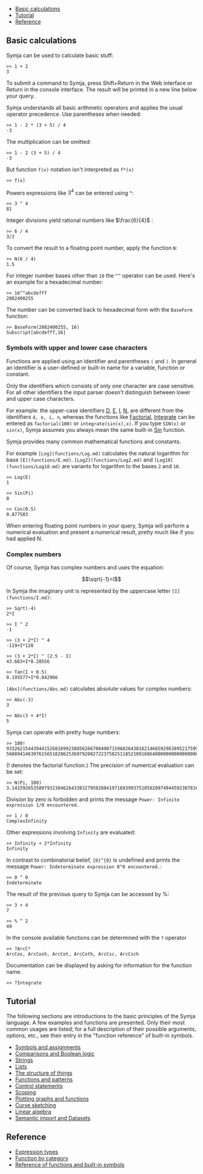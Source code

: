  
- [Basic calculations](#basic-calculations)
- [Tutorial](#tutorial) 
- [Reference](#reference) 

## Basic calculations

Symja can be used to calculate basic stuff:

```
>> 1 + 2
3
```

To submit a command to Symja, press Shift+Return in the Web interface or Return in the console interface. The result will be printed in a new line below your query.

Symja understands all basic arithmetic operators and applies the usual operator precedence. Use parentheses when needed:

```
>> 1 - 2 * (3 + 5) / 4
-3
```

The multiplication can be omitted:

```
>> 1 - 2 (3 + 5) / 4
-3
```

But function `f(x)` notation isn't interpreted as `f*(x)`

```
>> f(x)
```

Powers expressions like ${3}^{4}$ can be entered using ^:

```
>> 3 ^ 4
81
```

Integer divisions yield rational numbers like $\frac{6}{4}$ :

```
>> 6 / 4
3/2
```

To convert the result to a floating point number, apply the function `N`:

```
>> N(6 / 4)
1.5
```

For integer number bases other than `10` the `^^` operator can be used. Here's an example for a hexadecimal number:

```
>> 16^^abcdefff
2882400255
```

The number can be converted back to hexadecimal form with the `BaseForm` function:

```
>> BaseForm(2882400255, 16)
Subscript[abcdefff,16]
```

### Symbols with upper and lower case characters

Functions are applied using an identifier and parentheses `(` and `)`. 
In general an identifier is a user-defined or built-in name for a variable, function or constant.

Only the identifiers which consists of only one character are case sensitive. 
For all other identifiers the input parser doesn't distinguish between lower and upper case characters.

For example: the upper-case identifiers [D](functions/D.md), [E](functions/E.md), [I](functions/I.md), [N](functions/N.md), 
are different from the identifiers `d, e, i, n`, whereas the functions like [Factorial](functions/Factorial.md), [Integrate](functions/Integrate.md) can be entered as `factorial(100)` or `integrate(sin(x),x)`. 
If you type `SIN(x)` or `sin(x)`, Symja assumes you always mean the same built-in [Sin](functions/Sin.md) function.  

Symja provides many common mathematical functions and constants.

For example `[Log](functions/Log.md)` calculates the natural logarithm for base `[E](functions/E.md)`. `[Log2](functions/Log2.md)` and `[Log10](functions/Log10.md)` are variants for logarithm to the bases `2` and `10`.

```
>> Log(E)
1

>> Sin(Pi)
0

>> Cos(0.5)
0.877583
```

When entering floating point numbers in your query, Symja will perform a numerical evaluation and present a numerical result, pretty much like if you had applied N.

### Complex numbers

Of course, Symja has complex numbers and uses the equation:

$$\sqrt{-1}=I$$

In Symja the imaginary unit is represented by the uppercase letter `[I](functions/I.md)`:

```
>> Sqrt(-4)
2*I

>> I ^ 2
-1

>> (3 + 2*I) ^ 4
-119+I*120

>> (3 + 2*I) ^ (2.5 - I)
43.663+I*8.28556

>> Tan(I + 0.5)
0.195577+I*0.842966
```

`[Abs](functions/Abs.md)` calculates absolute values for complex numbers:

```
>> Abs(-3)
3

>> Abs(3 + 4*I)
5
```

Symja can operate with pretty huge numbers:

```
>> 100!
9332621544394415268169923885626670049071596826438162146859296389521759999322991\
5608941463976156518286253697920827223758251185210916864000000000000000000000000
```

(! denotes the factorial function.) The precision of numerical evaluation can be set:

```
>> N(Pi, 100)
3.141592653589793238462643383279502884197169399375105820974944592307816406286208998628034825342117067
```

Division by zero is forbidden and prints the message `Power: Infinite expression 1/0 encountered.`

```
>> 1 / 0
ComplexInfinity
```

Other expressions involving `Infinity` are evaluated:

```
>> Infinity + 2*Infinity
Infinity
```

In contrast to combinatorial belief, `{0}^{0}` is undefined and prints the message `Power: Indeterminate expression 0^0 encountered.`:

```
>> 0 ^ 0
Indeterminate
```

The result of the previous query to Symja can be accessed by %:

```
>> 3 + 4
7

>> % ^ 2
49
```

In the console available functions can be determined with the `?` operator

```
>> ?ArcC*
ArcCos, ArcCosh, ArcCot, ArcCoth, ArcCsc, ArcCsch
```

Documentation can be displayed by asking for information for the function name.

```
>> ?Integrate
```

## Tutorial

The following sections are introductions to the basic principles of the Symja language. 
A few examples and functions are presented. Only their most common usages are listed; 
for a full description of their possible arguments, options, etc., see their entry in the "function reference" of built-in symbols.

* [Symbols and assignments](02-symbols-and-assignments.md)
* [Comparisons and Boolean logic](03-comparisons-and-boolean-logic.md)
* [Strings](04-strings.md)
* [Lists](05-lists.md)
* [The structure of things](06-the-structure-of-things.md)
* [Functions and patterns](07-functions-and-patterns.md)
* [Control statements](08-control-statements.md)
* [Scoping](09-scoping.md)
* [Plotting graphs and functions](10-plotting.md)
* [Curve sketching](11-curve-sketching.md)
* [Linear algebra](12-linear-algebra.md)
* [Semantic import and Datasets](20-semantic-import.md)

## Reference

* [Expression types](97-expression-types.md) 
* [Function by category](98-function-by-category.md)
* [Reference of functions and built-in symbols](99-function-reference.md)
